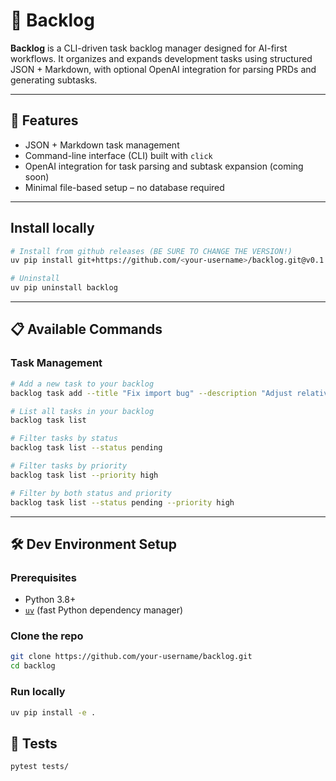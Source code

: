 # 🧠 Backlog

**Backlog** is a CLI-driven task backlog manager designed for AI-first workflows. It organizes and expands development tasks using structured JSON + Markdown, with optional OpenAI integration for parsing PRDs and generating subtasks.

---

## 🚀 Features

- JSON + Markdown task management
- Command-line interface (CLI) built with `click`
- OpenAI integration for task parsing and subtask expansion (coming soon)
- Minimal file-based setup – no database required

---
## Install locally
```bash
# Install from github releases (BE SURE TO CHANGE THE VERSION!)
uv pip install git+https://github.com/<your-username>/backlog.git@v0.1.0

# Uninstall
uv pip uninstall backlog
```

---

## 📋 Available Commands

### Task Management

```bash
# Add a new task to your backlog
backlog task add --title "Fix import bug" --description "Adjust relative paths" --priority medium

# List all tasks in your backlog
backlog task list

# Filter tasks by status
backlog task list --status pending

# Filter tasks by priority
backlog task list --priority high

# Filter by both status and priority
backlog task list --status pending --priority high
```

---

## 🛠 Dev Environment Setup

### Prerequisites

- Python 3.8+
- [`uv`](https://github.com/astral-sh/uv) (fast Python dependency manager)

### Clone the repo

```bash
git clone https://github.com/your-username/backlog.git
cd backlog
```

### Run locally

```bash
uv pip install -e .
```

## 🧪 Tests
```bash
pytest tests/
```